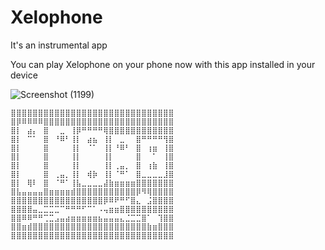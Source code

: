 # Xelophone

It's an instrumental app

You can play Xelophone on your phone now with this app installed in your device

![Screenshot (1199)](https://user-images.githubusercontent.com/87477923/180449415-127a7c51-d860-49eb-8218-028170a88bf5.png)

```
⣿⣿⣿⣿⣿⣿⣿⣿⣿⣿⣿⣿⣿⣿⣿⣿⣿⣿⣿⣿⣿⣿⣿⣿⣿⣿⣿⣿⣿⣿
⣿⡿⠿⠿⠿⠿⣿⣿⣿⣿⣿⣿⣿⣿⣿⣿⣿⣿⣿⣿⣿⣿⣿⣿⣿⣿⣿⣿⣿⣿
⣿⡇⠀⣴⡄⠀⣿⠀⠀⣀⠀⢸⡿⠛⠛⠛⠛⢿⣿⣿⣿⣿⣿⣿⣿⣿⣿⣿⣿⣿
⣿⡇⠀⠉⠁⠀⣿⠀⠘⠿⠃⢸⡇⠀⣴⣦⠀⢸⡇⠀⣀⠀⠀⣿⠛⠛⠛⠛⢻⣿    
⣿⡇⠀⠀⠀⠀⣿⠀⠀⠀⠀⢸⡇⠀⠈⠁⠀⢸⡇⠘⠿⠃⠀⣿⠀⢰⣶⠀⢸⣿
⣿⡇⠀⠀⠀⠀⣿⠀⠀⠀⠀⢸⡇⠀⠀⠀⠀⢸⡇⠀⠀⠀⠀⣿⠀⠀⠁⠀⢸⣿
⣿⡇⠀⠀⠀⠀⣿⠀⠀⠀⠀⢸⡇⠀⠀⠀⠀⢸⡇⢀⣤⡀⠀⣿⠀⢰⣷⠀⢸⣿
⣿⡇⠀⠀⠀⠀⣿⠀⢀⣤⡀⢸⡇⠀⢾⡷⠀⢸⡇⠈⠛⠁⠀⣿⣀⣀⣀⣀⣸⣿
⣿⡇⠀⢿⠇⠀⣿⠀⠈⠛⠁⢸⣧⣀⣀⣀⣀⣼⣷⣶⣶⣶⣶⣿⣿⣿⣿⣿⣿⣿
⣿⣧⣤⣤⣤⣤⣿⣶⣶⣶⣶⣾⣿⣿⣿⣿⣿⣿⣿⣿⣿⣿⣿⡿⠻⢿⣿⣿⣿⣿
⣿⣿⣿⣿⣿⣿⣿⣿⣿⣿⣿⣿⣿⣿⣿⣿⣿⡿⠿⠟⠛⠋⣿⣄⠀⣨⣿⣿⣿⣿
⣿⣿⣿⣿⣤⣀⣉⣉⣉⠉⠛⠛⠛⠋⠉⠁⠠⢤⣶⣶⣿⣿⣿⣿⣿⣿⣿⣿⣿⣿
⣿⣿⠿⠿⠛⠛⢉⣉⣠⣤⣴⣶⣶⣶⣶⣶⣦⣤⣤⣤⣄⣈⣉⣉⣿⠁⠀⢹⣿⣿
⣿⣿⣶⣾⣿⣿⣿⣿⣿⣿⣿⣿⣿⣿⣿⣿⣿⣿⣿⣿⣿⣿⣿⣿⣿⣷⣶⣿⣿⣿
⣿⣿⣿⣿⣿⣿⣿⣿⣿⣿⣿⣿⣿⣿⣿⣿⣿⣿⣿⣿⣿⣿⣿⣿⣿⣿⣿⣿⣿⣿
```
